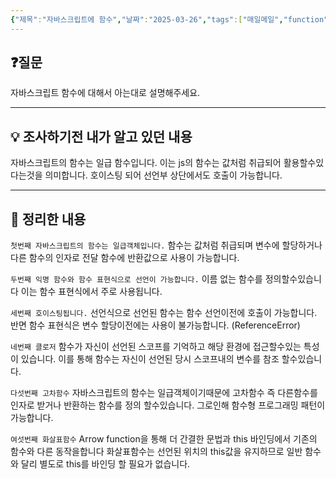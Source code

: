 ```yaml
---
{"제목":"자바스크립트에 함수","날짜":"2025-03-26","tags":["매일메일","function","JavaScript"],"dg-publish":true,"permalink":"/매일메일/25년3월/JS Function/","dgPassFrontmatter":true,"created":"2025-03-31T01:10:43.659+09:00","updated":"2025-05-08T04:40:34.222+09:00"}
---
```


## ❓질문

자바스크립트 함수에 대해서 아는대로 설명해주세요.

---
## 💡 조사하기전 내가 알고 있던 내용

자바스크립트의 함수는 일급 함수입니다. 이는 js의 함수는 값처럼 취급되어 활용할수있다는것을 의미합니다. 호이스팅 되어 선언부 상단에서도 호출이 가능합니다.

---
## 🏫 정리한 내용

`첫번째 자바스크립트의 함수는 일급객체입니다.`
함수는 값처럼 취급되며 변수에 할당하거나 다른 함수의 인자로 전달 함수에 반환값으로 사용이 가능합니다.

`두번째 익명 함수와 함수 표현식으로 선언이 가능합니다.`
이름 없는 함수를 정의할수있습니다 이는 함수 표현식에서 주로 사용됩니다.

`세번째 호이스팅됩니다.`
선언식으로 선언된 함수는 함수 선언이전에 호출이 가능합니다.
반면 함수 표현식은 변수 할당이전에는 사용이 불가능합니다. (ReferenceError)

`네번째 클로저`
함수가 자신이 선언된 스코프를 기억하고 해당 환경에 접근할수있는 특성이 있습니다.
이를 통해 함수는 자신이 선언된 당시 스코프내의 변수를 참조 할수있습니다.

`다섯번째 고차함수`
자바스크립트의 함수는 일급객체이기때문에 고차함수 즉 다른함수를 인자로 받거나 반환하는 함수를 정의 할수있습니다. 그로인해 함수형 프로그래밍 패턴이 가능합니다.

`여섯번째 화살표함수`
Arrow function을 통해 더 간결한 문법과 this 바인딩에서 기존의 함수와 다른 동작을합니다
화살표함수는 선언된 위치의 this값을 유지하므로 일반 함수와 달리 별도로 this를 바인딩 할 필요가 없습니다.
